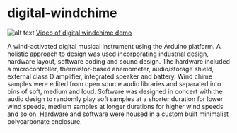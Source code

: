 # digital-windchime

![alt text](http://i.imgur.com/ErSWsHl.jpg?1)
[Video of digital windchime demo](https://www.youtube.com/watch?v=1Qmo8UzClrg)

A wind-activated digital musical instrument using the Arduino platform. A holistic approach to design was used incorporating industrial design, hardware layout, software coding and sound design. The hardware included a microcontroller, thermistor-based anemometer, audio/storage shield, external class D amplifier, integrated speaker and battery. Wind chime samples were edited from open source audio libraries and separated into bins of soft, medium and loud. Software was designed in concert with the audio design to randomly play soft samples at a shorter duration for lower wind speeds, medium samples at longer durations for higher wind speeds and so on. Hardware and software were housed in a custom built minimalist polycarbonate enclosure.

